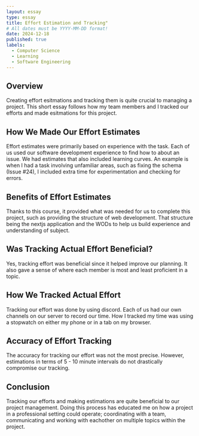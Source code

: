 ```yaml
---
layout: essay
type: essay
title: Effort Estimation and Tracking"
# All dates must be YYYY-MM-DD format!
date: 2024-12-18
published: true
labels:
  - Computer Science
  - Learning
  - Software Engineering
---
```


## Overview
Creating effort esitmations and tracking them is quite crucial to managing a project. This short essay follows how my team members and I tracked our efforts and made esitmations for this project.

## How We Made Our Effort Estimates
Effort estimates were primarily based on experience with the task. Each of us used our software development experience to find how to about an issue. We had estimates that also included learning curves. An example is when I had a task involving unfamiliar areas, such as fixing the schema (Issue #24), I included extra time for experimentation and checking for errors.

## Benefits of Effort Estimates
Thanks to this course, it provided what was needed for us to complete this project, such as providing the structure of web development. That structure being the nextjs application and the WODs to help us build experience and understanding of subject.

## Was Tracking Actual Effort Beneficial?
Yes, tracking effort was beneficial since it helped improve our planning. It also gave a sense of where each member is most and least proficient in a topic.

## How We Tracked Actual Effort
Tracking our effort was done by using discord. Each of us had our own channels on our server to record our time. How I tracked my time was using a stopwatch on either my phone or in a tab on my browser.

## Accuracy of Effort Tracking
The accuracy for tracking our effort was not the most precise. However, estimations in terms of 5 - 10 minute intervals do not drastically compromise our tracking.

## Conclusion
Tracking our efforts and making estimations are quite beneficial to our project management. Doing this process has educated me on how a project in a professional setting could operate; coordinating with a team, communicating and working with eachother on multiple topics within the project.
